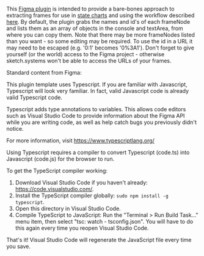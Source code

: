 This [Figma plugin](https://www.figma.com/plugin-docs/intro/) is intended to provide a bare-bones approach to extracting frames for use in 
[state charts](https://xstate.js.org/docs/) and using the workflow described [here](https://dev.to/johnkazer/revist-the-waterfall-process-but-this-time-with-maths-27cn). By default, the plugin grabs the names and id's of each frameNode and lists them as 
an array of objects in the console and textArea, from where you can copy them. Note that there 
may be more frameNodes listed than you want - so some editing may be required. To use the id in a 
URL it may need to be escaped (e.g. '0:1' becomes '0%3A1'). Don't forget to give yourself (or the world) access to the Figma project - otherwise sketch.systems won't be able to access the URLs of your frames.

Standard content from Figma:

This plugin template uses Typescript. If you are familiar with Javascript, Typescript will
look very familiar. In fact, valid Javascript code is already valid Typescript code.

Typescript adds type annotations to variables. This allows code editors such as Visual Studio Code
to provide information about the Figma API while you are writing code, as well as help catch bugs
you previously didn't notice.

For more information, visit https://www.typescriptlang.org/

Using Typescript requires a compiler to convert Typescript (code.ts) into Javascript (code.js)
for the browser to run.

To get the TypeScript compiler working:

1. Download Visual Studio Code if you haven't already: https://code.visualstudio.com/.
2. Install the TypeScript compiler globally: `sudo npm install -g typescript`.
3. Open this directory in Visual Studio Code.
4. Compile TypeScript to JavaScript: Run the "Terminal > Run Build Task..." menu item,
    then select "tsc: watch - tsconfig.json". You will have to do this again every time
    you reopen Visual Studio Code.

That's it! Visual Studio Code will regenerate the JavaScript file every time you save.
